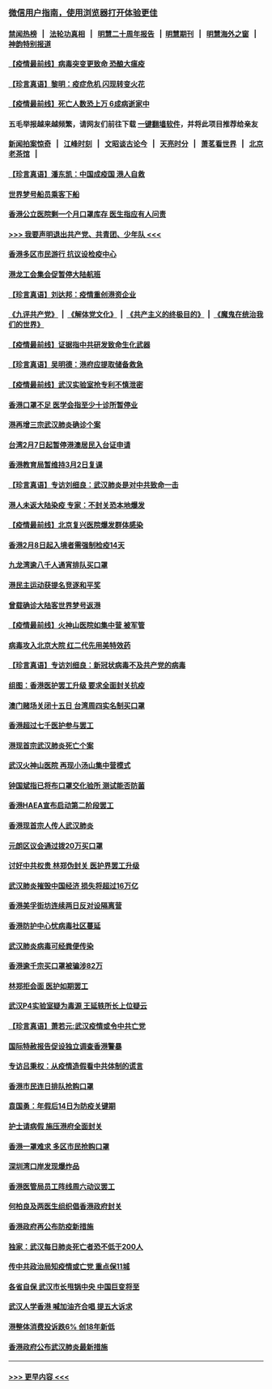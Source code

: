 ### [微信用户指南，使用浏览器打开体验更佳](https://github.com/gfw-breaker/banned-news1/blob/master/indexes/wechat-guide.md?t=0)
#### [禁闻热榜](热点新闻.md?t=0)  &nbsp;&nbsp;|&nbsp;&nbsp; [法轮功真相](https://github.com/gfw-breaker/truth/blob/master/README.md?t=0) &nbsp;&nbsp;|&nbsp;&nbsp; [明慧二十周年报告](https://github.com/gfw-breaker/mh-reports/blob/master/README.md?t=0) &nbsp;&nbsp;|&nbsp;&nbsp;[明慧期刊](https://github.com/gfw-breaker/mh-qikan) &nbsp;&nbsp;|&nbsp;&nbsp; [明慧海外之窗](https://github.com/gfw-breaker/mh-news/blob/master/README.md?t=0) &nbsp;&nbsp;|&nbsp;&nbsp; [神韵特别报道](https://github.com/gfw-breaker/mh-news/blob/master/shenyun.md?t=0)
#### [【疫情最前线】病毒突变更致命 恐酿大瘟疫](../pages/nsc415/n11859604.md?t=02110844) 
#### [【珍言真语】黎明：疫症危机 闪现转变火花](../pages/nsc415/n11859199.md?t=02110844) 
#### [【疫情最前线】死亡人数恐上万 6成病逝家中](../pages/nsc415/n11856687.md?t=02110844) 
#### 五毛举报越来越频繁，请网友们前往下载 [一键翻墙软件](https://github.com/gfw-breaker/ssr-accounts)，并将此项目推荐给亲友
#### [新闻拍案惊奇](https://github.com/gfw-breaker/banned-news1/blob/master/pages/link4.md) &nbsp;&nbsp;|&nbsp;&nbsp; [江峰时刻](https://github.com/gfw-breaker/banned-news1/blob/master/pages/link4.md) &nbsp;&nbsp;|&nbsp;&nbsp; [文昭谈古论今](https://github.com/gfw-breaker/banned-news1/blob/master/pages/link4.md) &nbsp;&nbsp;|&nbsp;&nbsp; [天亮时分](https://github.com/gfw-breaker/banned-news1/blob/master/pages/link4.md) &nbsp;&nbsp;|&nbsp;&nbsp; [萧茗看世界](https://github.com/gfw-breaker/banned-news1/blob/master/pages/link4.md) &nbsp;&nbsp;|&nbsp;&nbsp; [北京老茶馆](https://github.com/gfw-breaker/banned-news1/blob/master/pages/link4.md) &nbsp;&nbsp;|&nbsp;&nbsp; 
#### [【珍言真语】潘东凯：中国成疫国 港人自救](../pages/nsc415/n11856962.md?t=02110844) 
#### [世界梦号船员乘客下船](../pages/nsc415/n11856883.md?t=02110844) 
#### [香港公立医院剩一个月口罩库存 医生指应有人问责](../pages/nsc415/n11856875.md?t=02110844) 
#### [>>> 我要声明退出共产党、共青团、少年队 <<<](https://github.com/begood0513/goodnews/blob/master/quit/letter.md) 
#### [香港多区市民游行 抗议设检疫中心](../pages/nsc415/n11856866.md?t=02110844) 
#### [港龙工会集会促暂停大陆航班](../pages/nsc415/n11856840.md?t=02110844) 
#### [【珍言真语】刘达邦：疫情重创港资企业](../pages/nsc415/n11854274.md?t=02110844) 
#### [《九评共产党》](https://github.com/begood0513/9ping.md/blob/master/README.md) &nbsp;|&nbsp; [《解体党文化》](../../../../jtdwh.md/blob/master/README.md)  &nbsp;|&nbsp; [《共产主义的终极目的》](../../../../gczydzjmd.md/blob/master/README.md) &nbsp;|&nbsp; [《魔鬼在统治我们的世界》](../../../../mgztzwmdsj.md/blob/master/README.md) 
#### [【疫情最前线】证据指中共研发致命生化武器](../pages/nsc415/n11853087.md?t=02110844) 
#### [【珍言真语】吴明德：港府应提取储备救急](../pages/nsc415/n11852734.md?t=02110844) 
#### [【疫情最前线】武汉实验室抢专利不慎泄密](../pages/nsc415/n11850310.md?t=02110844) 
#### [香港口罩不足 医学会指至少十诊所暂停业](../pages/nsc415/n11850301.md?t=02110844) 
#### [港再增三宗武汉肺炎确诊个案](../pages/nsc415/n11850328.md?t=02110844) 
#### [台湾2月7日起暂停港澳居民入台证申请](../pages/nsc415/n11850304.md?t=02110844) 
#### [香港教育局暂维持3月2日复课](../pages/nsc415/n11850260.md?t=02110844) 
#### [【珍言真语】专访刘细良：武汉肺炎是对中共致命一击](../pages/nsc415/n11849934.md?t=02110844) 
#### [港人未返大陆染疫 专家：不封关恐本地爆发](../pages/nsc415/n11848021.md?t=02110844) 
#### [【疫情最前线】北京复兴医院爆发群体感染](../pages/nsc415/n11847626.md?t=02110844) 
#### [香港2月8日起入境者需强制检疫14天](../pages/nsc415/n11847658.md?t=02110844) 
#### [九龙湾逾八千人通宵排队买口罩](../pages/nsc415/n11847647.md?t=02110844) 
#### [港民主运动获提名竞逐和平奖](../pages/nsc415/n11847633.md?t=02110844) 
#### [曾载确诊大陆客世界梦号返港](../pages/nsc415/n11847608.md?t=02110844) 
#### [【疫情最前线】火神山医院如集中营 被军管](../pages/nsc415/n11847524.md?t=02110844) 
#### [病毒攻入北京大院 红二代先用美特效药](../pages/nsc415/n11847427.md?t=02110844) 
#### [【珍言真语】专访刘细良：新冠状病毒不及共产党的病毒](../pages/nsc415/n11847164.md?t=02110844) 
#### [组图：香港医护罢工升级 要求全面封关抗疫](../pages/nsc415/n11844107.md?t=02110844) 
#### [澳门赌场关闭十五日 台湾周四实名制买口罩](../pages/nsc415/n11845083.md?t=02110844) 
#### [香港超过七千医护参与罢工](../pages/nsc415/n11845051.md?t=02110844) 
#### [港现首宗武汉肺炎死亡个案](../pages/nsc415/n11844998.md?t=02110844) 
#### [武汉火神山医院 再现小汤山集中营模式](../pages/nsc415/n11844763.md?t=02110844) 
#### [钟国斌指已将布口罩交化验所 测试能否防菌](../pages/nsc415/n11842783.md?t=02110844) 
#### [香港HAEA宣布启动第二阶段罢工](../pages/nsc415/n11842723.md?t=02110844) 
#### [香港现首宗人传人武汉肺炎](../pages/nsc415/n11842766.md?t=02110844) 
#### [元朗区议会通过拨20万买口罩](../pages/nsc415/n11842754.md?t=02110844) 
#### [讨好中共权贵 林郑伪封关 医护界罢工升级](../pages/nsc415/n11842359.md?t=02110844) 
#### [武汉肺炎摧毁中国经济 损失将超过16万亿](../pages/nsc415/n11839723.md?t=02110844) 
#### [香港美孚街坊连续两日反对设隔离营](../pages/nsc415/n11839962.md?t=02110844) 
#### [香港防护中心忧病毒社区蔓延](../pages/nsc415/n11839933.md?t=02110844) 
#### [武汉肺炎病毒可经粪便传染](../pages/nsc415/n11839939.md?t=02110844) 
#### [香港逾千宗买口罩被骗涉82万](../pages/nsc415/n11839914.md?t=02110844) 
#### [林郑拒会面 医护如期罢工](../pages/nsc415/n11839892.md?t=02110844) 
#### [武汉P4实验室疑为毒源 王延轶所长上位疑云](../pages/nsc415/n11835543.md?t=02110844) 
#### [【珍言真语】萧若元:武汉疫情或令中共亡党](../pages/nsc415/n11829394.md?t=02110844) 
#### [国际特赦报告促设独立调查香港警暴](../pages/nsc415/n11833845.md?t=02110844) 
#### [专访吕秉权：从疫情造假看中共体制的谎言](../pages/nsc415/n11833813.md?t=02110844) 
#### [香港市民连日排队抢购口罩](../pages/nsc415/n11833794.md?t=02110844) 
#### [袁国勇：年假后14日为防疫关键期](../pages/nsc415/n11831088.md?t=02110844) 
#### [护士请病假 施压港府全面封关](../pages/nsc415/n11831030.md?t=02110844) 
#### [香港一罩难求 多区市民抢购口罩](../pages/nsc415/n11831002.md?t=02110844) 
#### [深圳湾口岸发现爆炸品](../pages/nsc415/n11828802.md?t=02110844) 
#### [香港医管局员工阵线周六动议罢工](../pages/nsc415/n11828762.md?t=02110844) 
#### [何柏良及两医生组织倡香港政府封关](../pages/nsc415/n11828749.md?t=02110844) 
#### [香港政府再公布防疫新措施](../pages/nsc415/n11828716.md?t=02110844) 
#### [独家：武汉每日肺炎死亡者恐不低于200人](../pages/nsc415/n11828240.md?t=02110844) 
#### [传中共政治局知疫情或亡党 重点保11城](../pages/nsc415/n11828145.md?t=02110844) 
#### [各省自保 武汉市长甩锅中央 中国巨变将至](../pages/nsc415/n11828021.md?t=02110844) 
#### [武汉人学香港 喊加油齐合唱 提五大诉求](../pages/nsc415/n11827046.md?t=02110844) 
#### [港整体消费投诉跌6% 创18年新低](../pages/nsc415/n11817280.md?t=02110844) 
#### [香港政府公布武汉肺炎最新措施](../pages/nsc415/n11817152.md?t=02110844) 

----
#### [ >>> 更早内容 <<< ](../indexes/nsc415-earlier.md)
